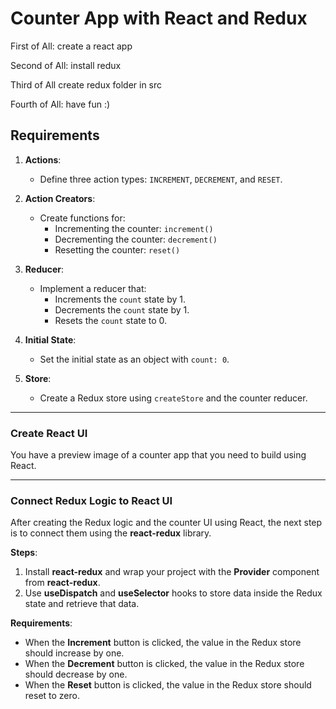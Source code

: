 # Counter App with React and Redux

First of All: create a react app

Second of All: install redux

Third of All create redux folder in src

Fourth of All: have fun :)

## Requirements

1. **Actions**:

   - Define three action types: `INCREMENT`, `DECREMENT`, and `RESET`.

2. **Action Creators**:

   - Create functions for:
     - Incrementing the counter: `increment()`
     - Decrementing the counter: `decrement()`
     - Resetting the counter: `reset()`

3. **Reducer**:

   - Implement a reducer that:
     - Increments the `count` state by 1.
     - Decrements the `count` state by 1.
     - Resets the `count` state to 0.

4. **Initial State**:

   - Set the initial state as an object with `count: 0`.

5. **Store**:
   - Create a Redux store using `createStore` and the counter reducer.

---

### Create React UI

You have a preview image of a counter app that you need to build using React.

---

### Connect Redux Logic to React UI

After creating the Redux logic and the counter UI using React, the next step is to connect them using the **react-redux** library.

**Steps**:

1. Install **react-redux** and wrap your project with the **Provider** component from **react-redux**.
2. Use **useDispatch** and **useSelector** hooks to store data inside the Redux state and retrieve that data.

**Requirements**:

- When the **Increment** button is clicked, the value in the Redux store should increase by one.
- When the **Decrement** button is clicked, the value in the Redux store should decrease by one.
- When the **Reset** button is clicked, the value in the Redux store should reset to zero.
